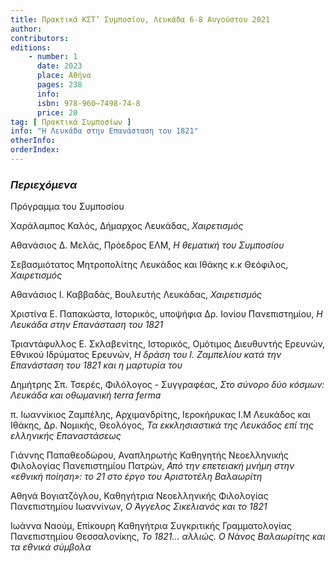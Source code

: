 ```yaml
---
title: Πρακτικά ΚΣΤ’ Συμποσίου, Λευκάδα 6-8 Αυγούστου 2021
author:
contributors:
editions:
    - number: 1
      date: 2023
      place: Αθήνα
      pages: 238
      info:
      isbn: 978-960—7498-74-8
      price: 20
tag: [ Πρακτικά Συμποσίων ]
info: "Η Λευκάδα στην Επανάσταση του 1821"
otherInfo:
orderIndex:
---
```


### *Περιεχόμενα*

Πρόγραμμα του Συμποσίου

Χαράλαμπος Καλός, Δήμαρχος Λευκάδας, *Χαιρετισμός*

Αθανάσιος Δ. Μελάς, Πρόεδρος ΕΛΜ, *Η θεματική του Συμποσίου*

Σεβασμιότατος Μητροπολίτης Λευκάδος και Ιθάκης κ.κ Θεόφιλος, *Χαιρετισμός*

Αθανάσιος Ι. Καββαδάς, Βουλευτής Λευκάδας, *Χαιρετισμός*

Χριστίνα Ε. Παπακώστα, Ιστορικός, υποψήφια Δρ. Ιονίου Πανεπιστημίου, *Η Λευκάδα στην Επανάσταση του 1821*

Τριαντάφυλλος Ε. Σκλαβενίτης, Ιστορικός, Ομότιμος Διευθυντής Ερευνών, Εθνικού Ιδρύματος Ερευνών, *Η δράση του Ι. Ζαμπελίου κατά την Επανάσταση του 1821 και η μαρτυρία του*

Δημήτρης Σπ. Τσερές, Φιλόλογος - Συγγραφέας, *Στο σύνορο δύο κόσμων: Λευκάδα και οθωμανική terra ferma*

π. Ιωαννίκιος Ζαμπέλης, Αρχιμανδρίτης, Ιεροκήρυκας Ι.Μ Λευκάδος και Ιθάκης, Δρ. Νομικής, Θεολόγος, *Τα εκκλησιαστικά της Λευκάδος επί της ελληνικής Επαναστάσεως*

Γιάννης Παπαθεοδώρου, Αναπληρωτής Καθηγητής Νεοελληνικής Φιλολογίας Πανεπιστημίου Πατρών, *Από την επετειακή μνήμη στην «εθνική ποίηση»: το 21 στο έργο του Αριστοτέλη Βαλαωρίτη*

Αθηνά Βογιατζόγλου, Καθηγήτρια Νεοελληνικής Φιλολογίας Πανεπιστημίου Ιωαννίνων, *Ο Άγγελος Σικελιανός και το 1821*

Ιωάννα Ναούμ, Επίκουρη Καθηγήτρια Συγκριτικής Γραμματολογίας Πανεπιστημίου Θεσσαλονίκης, *Το 1821... αλλιώς. Ο Νάνος Βαλαωρίτης και τα εθνικά σύμβολα*
